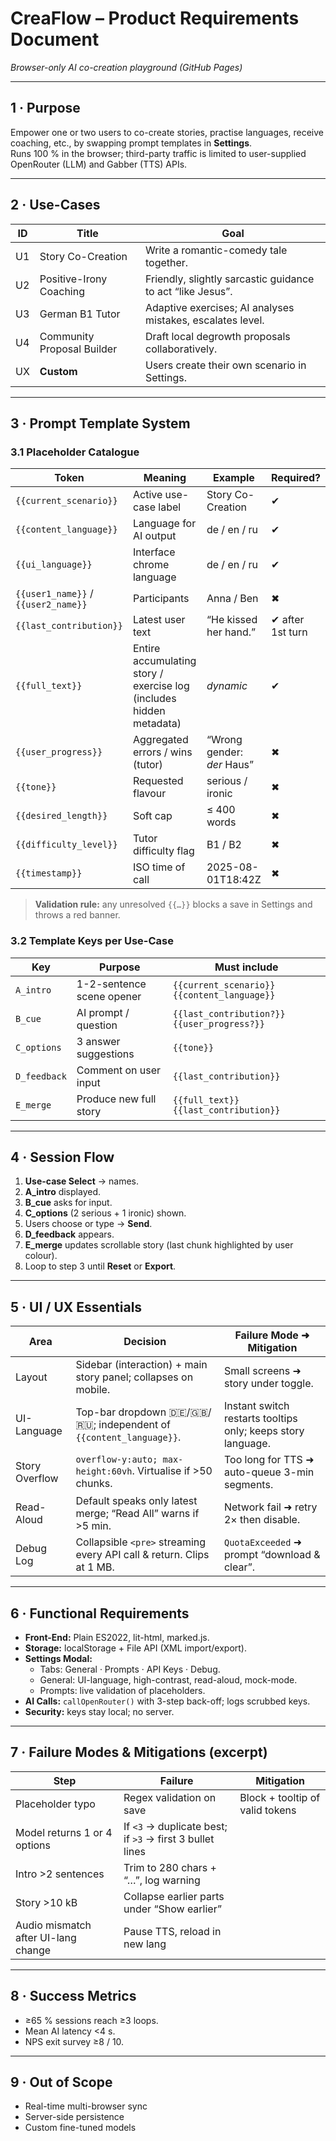 # CreaFlow – Product Requirements Document  
*Browser-only AI co-creation playground (GitHub Pages)*

---

## 1 · Purpose  
Empower one or two users to co-create stories, practise languages, receive coaching, etc., by swapping prompt templates in **Settings**.  
Runs 100 % in the browser; third-party traffic is limited to user-supplied OpenRouter (LLM) and Gabber (TTS) APIs.

---

## 2 · Use-Cases  
| ID | Title | Goal |
|----|-------|------|
| U1 | Story Co-Creation | Write a romantic-comedy tale together. |
| U2 | Positive-Irony Coaching | Friendly, slightly sarcastic guidance to act “like Jesus”. |
| U3 | German B1 Tutor | Adaptive exercises; AI analyses mistakes, escalates level. |
| U4 | Community Proposal Builder | Draft local degrowth proposals collaboratively. |
| UX | **Custom** | Users create their own scenario in Settings. |

---

## 3 · Prompt Template System  

### 3.1 Placeholder Catalogue  
| Token | Meaning | Example | Required? |
|-------|---------|---------|-----------|
| `{{current_scenario}}` | Active use-case label | Story Co-Creation | ✔︎ |
| `{{content_language}}` | Language for AI output | de / en / ru | ✔︎ |
| `{{ui_language}}` | Interface chrome language | de / en / ru | ✔︎ |
| `{{user1_name}}` / `{{user2_name}}` | Participants | Anna / Ben | ✖︎ |
| `{{last_contribution}}` | Latest user text | “He kissed her hand.” | ✔︎ after 1st turn |
| `{{full_text}}` | Entire accumulating story / exercise log (includes hidden metadata) | *dynamic* | ✔︎ |
| `{{user_progress}}` | Aggregated errors / wins (tutor) | “Wrong gender: *der* Haus” | ✖︎ |
| `{{tone}}` | Requested flavour | serious / ironic | ✖︎ |
| `{{desired_length}}` | Soft cap | ≤ 400 words | ✖︎ |
| `{{difficulty_level}}` | Tutor difficulty flag | B1 / B2 | ✖︎ |
| `{{timestamp}}` | ISO time of call | 2025-08-01T18:42Z | ✖︎ |

> **Validation rule:** any unresolved `{{…}}` blocks a save in Settings and throws a red banner.

### 3.2 Template Keys per Use-Case  
| Key | Purpose | Must include |
|-----|---------|-------------|
| `A_intro`   | 1-2-sentence scene opener | `{{current_scenario}} {{content_language}}` |
| `B_cue`     | AI prompt / question | `{{last_contribution?}} {{user_progress?}}` |
| `C_options` | 3 answer suggestions | `{{tone}}` |
| `D_feedback`| Comment on user input | `{{last_contribution}}` |
| `E_merge`   | Produce new full story | `{{full_text}} {{last_contribution}}` |

---

## 4 · Session Flow  

1. **Use-case Select** → names.  
2. **A_intro** displayed.  
3. **B_cue** asks for input.  
4. **C_options** (2 serious + 1 ironic) shown.  
5. Users choose or type → **Send**.  
6. **D_feedback** appears.  
7. **E_merge** updates scrollable story (last chunk highlighted by user colour).  
8. Loop to step 3 until **Reset** or **Export**.

---

## 5 · UI / UX Essentials  

| Area | Decision | Failure Mode ➜ Mitigation |
|------|----------|---------------------------|
| Layout | Sidebar (interaction) + main story panel; collapses on mobile. | Small screens ➜ story under toggle. |
| UI-Language | Top-bar dropdown 🇩🇪/🇬🇧/🇷🇺; independent of `{{content_language}}`. | Instant switch restarts tooltips only; keeps story language. |
| Story Overflow | `overflow-y:auto; max-height:60vh`. Virtualise if >50 chunks. | Too long for TTS ➜ auto-queue 3-min segments. |
| Read-Aloud | Default speaks only latest merge; “Read All” warns if >5 min. | Network fail ➜ retry 2× then disable. |
| Debug Log | Collapsible `<pre>` streaming every API call & return. Clips at 1 MB. | `QuotaExceeded` ➜ prompt “download & clear”. |

---

## 6 · Functional Requirements  

* **Front-End:** Plain ES2022, lit-html, marked.js.  
* **Storage:** localStorage + File API (XML import/export).  
* **Settings Modal:**  
  * Tabs: General · Prompts · API Keys · Debug.  
  * General: UI-language, high-contrast, read-aloud, mock-mode.  
  * Prompts: live validation of placeholders.  
* **AI Calls:** `callOpenRouter()` with 3-step back-off; logs scrubbed keys.  
* **Security:** keys stay local; no server.

---

## 7 · Failure Modes & Mitigations (excerpt)  

| Step | Failure | Mitigation |
|------|---------|-----------|
| Placeholder typo | Regex validation on save | Block + tooltip of valid tokens |
| Model returns 1 or 4 options | If `<3` → duplicate best; if `>3` → first 3 bullet lines |
| Intro >2 sentences | Trim to 280 chars + “…”, log warning |
| Story >10 kB | Collapse earlier parts under “Show earlier” |
| Audio mismatch after UI-lang change | Pause TTS, reload in new lang |

---

## 8 · Success Metrics  
* ≥65 % sessions reach ≥3 loops.  
* Mean AI latency <4 s.  
* NPS exit survey ≥8 / 10.

---

## 9 · Out of Scope  
* Real-time multi-browser sync  
* Server-side persistence  
* Custom fine-tuned models
